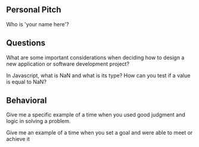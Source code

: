## Personal Pitch

Who is 'your name here'?

## Questions

What are some important considerations when deciding how to design a new application or software development project?

In Javascript, what is NaN and what is its type? How can you test if a value is equal to NaN?


## Behavioral

Give me a specific example of a time when you used good judgment and logic in solving a problem.

Give me an example of a time when you set a goal and were able to meet or achieve it
